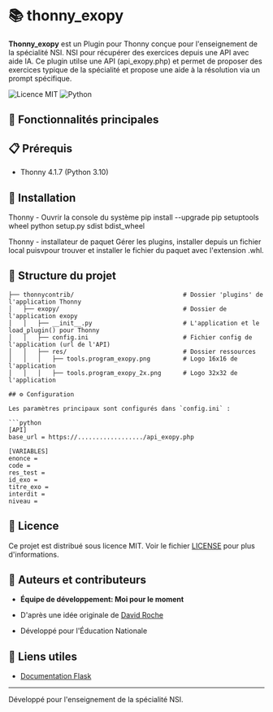 # 📚 thonny_exopy

**Thonny_exopy** est un Plugin pour Thonny conçue pour l'enseignement de la spécialité NSI.
NSI pour récupérer des exercices depuis une API avec aide IA. Ce plugin utilse une API (api_exopy.php) et permet de proposer des exercices typique de la spécialité et propose une aide à la résolution via un prompt spécifique.

![Licence MIT](https://img.shields.io/badge/Licence-MIT-blue.svg)
![Python](https://img.shields.io/badge/Python-3.10+-green.svg)

## 🚀 Fonctionnalités principales



## 📋 Prérequis

- Thonny 4.1.7 (Python 3.10)

## 🚀 Installation

Thonny - Ouvrir la console du système
pip install --upgrade pip setuptools wheel
python setup.py sdist bdist_wheel

Thonny - installateur de paquet
Gérer les plugins, installer depuis un fichier local puisvpour trouver et installer le fichier du paquet avec l'extension .whl.

## 📁 Structure du projet

```
├── thonnycontrib/                              # Dossier 'plugins' de l'application Thonny
│   ├── exopy/                                  # Dossier de l'application exopy
│   │   ├── __init__.py                         # L'application et le load_plugin() pour Thonny
│   │   ├── config.ini                          # Fichier config de l'application (url de l'API)
│   │   ├── res/                                # Dossier ressources
│   │   │   ├── tools.program_exopy.png         # Logo 16x16 de l'application
│   │   │   ├── tools.program_exopy_2x.png      # Logo 32x32 de l'application

## ⚙️ Configuration

Les paramètres principaux sont configurés dans `config.ini` :

```python
[API]
base_url = https://................../api_exopy.php

[VARIABLES]
enonce = 
code = 
res_test = 	
id_exo = 
titre_exo = 
interdit = 
niveau = 
```


## 📄 Licence

Ce projet est distribué sous licence MIT. Voir le fichier [LICENSE](LICENSE) pour plus d'informations.

## 👥 Auteurs et contributeurs

- **Équipe de développement: Moi pour le moment**

- D'après une idée originale de [David Roche](https://www.linkedin.com/in/david-roche-34b9a024a/)
- Développé pour l'Éducation Nationale
  
## 🔗 Liens utiles

- [Documentation Flask](https://flask.palletsprojects.com/)

---

Développé pour l'enseignement de la spécialité NSI.
